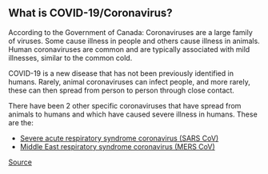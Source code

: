 ## What is COVID-19/Coronavirus?

According to the Government of Canada: Coronaviruses are a large family of viruses. Some cause illness in people and others cause illness in animals. Human coronaviruses are common and are typically associated with mild illnesses, similar to the common cold.

COVID-19 is a new disease that has not been previously identified in humans. Rarely, animal coronaviruses can infect people, and more rarely, these can then spread from person to person through close contact.

There have been 2 other specific coronaviruses that have spread from animals to humans and which have caused severe illness in humans. These are the:

- [Severe acute respiratory syndrome coronavirus (SARS CoV)](https://www.canada.ca/en/health-canada/services/health-concerns/diseases-conditions/sars-severe-acute-respiratory-syndrome.html)
- [Middle East respiratory syndrome coronavirus (MERS CoV)](https://www.canada.ca/en/public-health/services/diseases/middle-east-respiratory-syndrome-mers.html)

[Source](https://www.canada.ca/en/public-health/services/diseases/2019-novel-coronavirus-infection/symptoms.html?topic=ex-col-faq#a)
